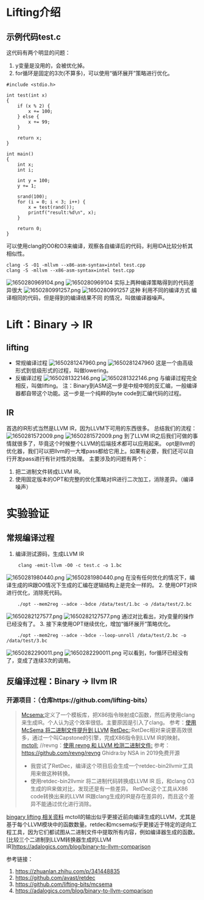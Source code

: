 # Lifting介绍
## 示例代码test.c
这代码有两个明显的问题：
1. y变量是没用的，会被优化掉。
2. for循环是固定的3次(不算多)，可以使用“循环展开”策略进行优化。
```
#include <stdio.h>

int test(int x)
{
    if (x % 2) {
        x += 100;
    } else {
        x += 99;
    }

    return x;
}

int main()
{
    int x;
    int i;

    int y = 100;
    y += 1;

    srand(100);
    for (i = 0; i < 3; i++) {
        x = test(rand());
        printf("result:%d\n", x);
    }    

    return 0;
}
```
可以使用clang的O0和O3来编译，观察各自编译后的代码，利用IDA比较分析其相似性。
```
clang -S -O1 -mllvm --x86-asm-syntax=intel test.cpp
clang -S -mllvm --x86-asm-syntax=intel test.cpp
```
![1650280969104.png](./img/1650280969104.png)
![1650280969104](https://github.com/Baihaibo09/image/blob/main/1650280969104.png)
实际上两种编译策略得到的代码差异很大
![1650280991257.png](./img/1650280991257.png)
![1650280991257](https://github.com/Baihaibo09/image/blob/main/1650280991257.png)
这种 利用不同的编译方式 编译相同的代码，但是得到的编译结果不同 的情况，叫做编译器噪声。
# Lift：Binary -> IR 
## lifting
* 常规编译过程
![1650281247960.png](./img/1650281247960.png)
![1650281247960](https://github.com/Baihaibo09/image/blob/main/1650281247960.png)
这是一个由高级形式到低级形式的过程，叫做lowering。
* 反编译过程
![1650281322146.png](./img/1650281322146.png)
![1650281322146.png](https://github.com/Baihaibo09/image/blob/main/1650281322146.png)
与编译过程完全相反，叫做lifting。
注：Binary到ASM这一步是中规中矩的反汇编，一般编译器都自带这个功能。这一步是一个纯粹的byte code到汇编代码的过程。
## IR
首选的IR形式当然是LLVM IR，因为LLVM下可用的东西很多。
总结我们的流程：
![1650281572009.png](./img/1650281572009.png)
![1650281572009.png](https://github.com/Baihaibo09/image/blob/main/1650281572009.png)
到了LLVM IR之后我们可做的事情就很多了，毕竟这个时候整个LLVM的后端技术都可以应用起来。
opt是llvm的优化器，我们可以把llvm的一大堆pass都给它用上。如果有必要，我们还可以自行开发pass进行有针对性的处理。
主要涉及的问题有两个：
1. 把二进制文件转成LLVM IR。
2. 使用固定版本的OPT和完整的优化策略对IR进行二次加工，消除差异。（编译噪声）
# 实验验证
## 常规编译过程
1. 编译测试源码，生成LLVM IR

        clang -emit-llvm -O0 -c test.c -o 1.bc 

![1650281980440.png](./img/1650281980440.png)
![1650281980440.png](https://github.com/Baihaibo09/image/blob/main/1650281980440.png)
在没有任何优化的情况下，编译生成的IR跟O0情况下生成的汇编在逻辑结构上是完全一样的。
2. 使用OPT对IR进行优化，消除死代码。

        ./opt --mem2reg --adce --bdce /data/test/1.bc -o /data/test/2.bc 

![1650282127577.png](./img/1650282127577.png)
![1650282127577.png](https://github.com/Baihaibo09/image/blob/main/1650282127577.png)
通过对比看出，对y变量的操作已经没有了。
3. 接下来使用OPT继续优化，增加“循环展开”策略优化。

        ./opt --mem2reg --adce --bdce --loop-unroll /data/test/2.bc -o /data/test/3.bc

![1650282290011.png](./img/1650282290011.png)
![1650282290011.png](https://github.com/Baihaibo09/image/blob/main/1650282290011.png)
可以看到，for循环已经没有了，变成了连续3次的调用。
## 反编译过程：Binary -> llvm IR 
### 开源项目：（仓库https://github.com/lifting-bits）
> [Mcsema:](https://github.com/lifting-bits/mcsema)定义了一个模板库，把X86指令映射成C函数，然后再使用clang来生成IR。个人认为这个效率很低。主要原因是引入了clang。
参考：[使用 McSema 将二进制文件提升到 LLVM](https://layle.me/using-mcsema/)
> [RetDec:](https://github.com/avast/retdec):RetDec相对来说要高效很多，通过一个叫Capstone的引擎，完成X86指令到LLVM IR的映射。
> [mctoll:](https://github.com/microsoft/llvm-mctoll)
> //revng：[使用 revng 和 LLVM 检测二进制文件:](https://layle.me/instrumentation-with-revng/)
参考：<https://github.com/revng/revng>
> Ghidra:by NSA in 2019免费开源
>* 我尝试了RetDec，编译这个项目后会生成一个retdec-bin2llvmir工具用来做这种转换。
>* 使用retdec-bin2llvmir 将二进制代码转换成LLVM IR 后，和clang O3生成的IR来做对比，发现还是有一些差异。
RetDec这个工具从X86 code转换出来的LLVM IR跟clang生成的IR是存在差异的，而且这个差异不能通过优化进行消除。

[bingary lifting 相关资料](https://alastairreid.github.io/RelatedWork/notes/binary-lifter/)
mctoll的输出似乎更接近前向编译生成的LLVM，尤其是基于每个LLVM模块中的函数数量。retdec和mcsema似乎更接近于特定的逆向工程工具，因为它们都试图从二进制文件中提取所有内容，例如编译器生成的函数。
[比较三个二进制到LLVM转换器生成的LLVM IR]<https://adalogics.com/blog/binary-to-llvm-comparison>

参考链接：
1. <https://zhuanlan.zhihu.com/p/341448835>
2. <https://github.com/avast/retdec>
3. <https://github.com/lifting-bits/mcsema>
4. <https://adalogics.com/blog/binary-to-llvm-comparison>